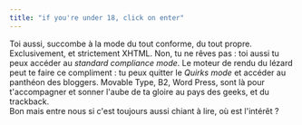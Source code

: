 ```yaml
---
title: "if you're under 18, click on enter"
---
```


Toi aussi, succombe à la mode du tout conforme, du tout propre. Exclusivement,
et strictement XHTML. Non, tu ne rêves pas : toi aussi tu peux accéder au
_standard compliance mode_. Le moteur de rendu du lézard peut te faire ce
compliment : tu peux quitter le _Quirks mode_ et accéder au panthéon des
bloggers. Movable Type, B2, Word Press, sont là pour t'accompagner et sonner
l'aube de ta gloire au pays des geeks, et du trackback.  
Bon mais entre nous si c'est toujours aussi chiant à lire, où est l'intérêt ?

